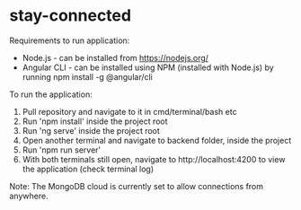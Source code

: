 # stay-connected

Requirements to run application:
- Node.js - can be installed from https://nodejs.org/
- Angular CLI - can be installed using NPM (installed with Node.js) by running npm install -g @angular/cli

To run the application:
1. Pull repository and navigate to it in cmd/terminal/bash etc
2. Run 'npm install' inside the project root
3. Run 'ng serve' inside the project root
4. Open another terminal and navigate to backend folder, inside the project
5. Run 'npm run server'
6. With both terminals still open, navigate to http://localhost:4200 to view the application (check terminal log)

Note: The MongoDB cloud is currently set to allow connections from anywhere.
